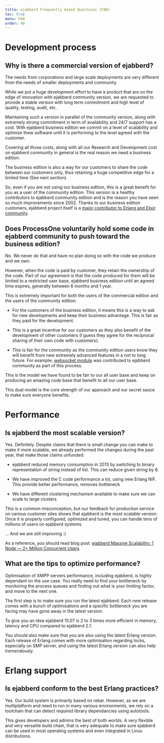 ```yaml
---
title: ejabberd Frequently Asked Questions (FAQ)
toc: true
menu: FAQ
order: 40
---
```


# Development process

## Why is there a commercial version of ejabberd?

The needs from corporations and large scale deployments are very
different from the needs of smaller deployments and community.

While we put a huge development effort to have a product that are on
the edge of innovation with ejabberd community version, we are
requested to provide a stable version with long term commitment and
high level of quality, testing, audit, etc.

Maintaining such a version in parallel of the community version, along
with extremely strong commitment in term of availability and 24/7
support has a cost. With ejabberd business edition we commit on a
level of scalability and optimize thew software until it is performing
to the level agreed with the customer.

Covering all those costs, along with all our Research and Development
cost on ejabberd community in general is the real reason we need a
business edition.

The business edition is also a way for our customers to share the code
between our customers only, thus retaining a huge competitive edge for
a limited time (See next section).

So, even if you are not using our business edition, this is a great
benefit for you as a user of the community edition. This version is a
healthy contributors to ejabberd community edition and is the reason
you have seen so much improvements since 2002. Thanks to our business
edition customers, ejabberd project itself is a [major contributor to
Erlang and Elixir community](/developer/repositories/).


## Does ProcessOne voluntarily hold some code in ejabberd community to push toward the business edition?

No. We never do that and have no plan doing so with the code we
produce and we own.

However, when the code is paid by customer, they retain the ownership
of the code. Part of our agreement is that the code produced for them
will be limited to a restricted user base, ejabberd business edition
until an agreed time expires, generally between 6 months and 1 year.

This is extremely important for both the users of the commercial
edition and the users of the community edition:

- For the customers of the business edition, it means this is a way to
  ask for new developments and keep their business advantage. This is
  fair as they paid for the development.

- This is a great incentive for our customers as they also benefit of
  the development of other customers (I guess they agree for the
  reciprocal sharing of their own code with customers).

- This is fair for the community as the community edition users know
  they will benefit from new extremely advanced features in a not to
  long future. For example, [websocket module]() was contributed to
  ejabberd community as part of this process.

This is the model we have found to be fair to our all user base and
keep on producing an amazing code base that benefit to all our user
base.

This dual model is the core strength of our approach and our secret
sauce to make sure everyone benefits.

# Performance

## Is ejabberd the most scalable version?

Yes. Definitely. Despite claims that there is small change you can
make to make it more scalable, we already performed the changes during
the past year, that make those claims unfunded:

- ejabberd reduced memory consumption in 2013 by switching to binary
  representation of string instead of list. This can reduce given
  string by 8.

- We have improved the C code performance a lot, using new Erlang
  NIF. This provide better performance, removes bottleneck

- We have different clustering mechanism available to make sure we can
  scale to large clusters

This is a common misconception, but our feedback for production
service on various customer sites shows that ejabberd is the most
scalable version. Once it is properly configured, optimized and tuned,
you can handle tens of millions of users on ejabberd systems.

... And we are still improving :)

As a reference, you should read blog post:
[ejabberd Massive Scalability: 1 Node — 2+ Million Concurrent Users](https://blog.process-one.net/ejabberd-massive-scalability-1node-2-million-concurrent-users/)

## What are the tips to optimize performance?

Optimisation of XMPP servers performance, including ejabberd, is
highly dependant on the use case. You really need to find your
bottleneck by monitoring the process queues and finding out what is
your limiting factor, and move to the next one.

The first step is to make sure you run the latest ejabberd. Each new
release comes with a bunch of optimisations and a specific bottleneck
you are facing may have gone away in the latest version.

To give you an idea ejabberd 15.07 is 2 to 3 times more efficient in
memory, latency and CPU compared to ejabberd 2.1.

You should also make sure that you are also using the latest Erlang
version. Each release of Erlang comes with more optimisation regarding
locks, especially on SMP server, and using the latest Erlang version
can also help tremendously.

# Erlang support

## Is ejabberd conform to the best Erlang practices?

Yes. Our build system is primarily based on rebar. However, as we are
multiplatform and need to run in many various environments, we rely on a
toolchain that can detect required library dependancies using
autotools.

This gives developers and admins the best of both worlds. A very
flexible and very versatile build chain, that is very adequate to make
sure ejabberd can be used in most operating systems and even
integrated in Linux distributions.
